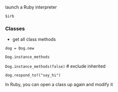 launch a Ruby interpreter

`$irb`

### Classes

- get all class methods

`dog = Dog.new`

`Dog.instance_methods`  

`Dog.instance_methods(false)`   # exclude inherited

`dog.respond_to?("say_hi")`


In Ruby, you can open a class up again and modify it
